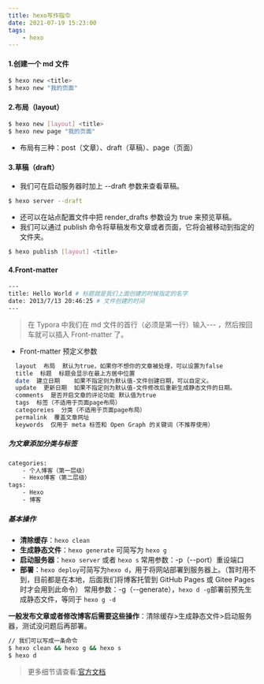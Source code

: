 ```yaml
---
title: hexo写作指令
date: 2021-07-19 15:23:00
tags: 
    - hexo
---
```


#### 1.创建一个 md 文件

```bash
$ hexo new <title>
$ hexo new "我的页面"
```

#### 2.布局（layout）

```bash
$ hexo new [layout] <title>
$ hexo new page "我的页面"
```

- 布局有三种：post（文章）、draft（草稿）、page（页面）

#### 3.草稿（draft）

- 我们可在启动服务器时加上 --draft 参数来查看草稿。

```bash
$ hexo server --draft
```

- 还可以在站点配置文件中把 render_drafts 参数设为 true 来预览草稿。
- 我们可以通过 publish 命令将草稿发布文章或者页面，它将会被移动到指定的文件夹。

```bash
$ hexo publish [layout] <title>
```

#### 4.Front-matter

```bash
---
title: Hello World # 标题就是我们上面创建的时候指定的名字
date: 2013/7/13 20:46:25 # 文件创建的时间
---
```

> 在 Typora 中我们在 md 文件的首行（必须是第一行）输入--- ，然后按回车就可以插入 Front-matter 了。

- Front-matter 预定义参数

```bash
  layout  布局  默认为true，如果你不想你的文章被处理，可以设置为false
  title  标题  标题会显示在最上方居中位置
  date  建立日期    如果不指定则为默认值-文件创建日期，可以自定义。
  update  更新日期  如果不指定则为默认值-文件修改后重新生成静态文件的日期。
  comments  是否开启文章的评论功能 默认值为true
  tags  标签（不适用于页面page布局）
  categoreies  分类（不适用于页面page布局）
  permalink  覆盖文章网址
  keywords  仅用于 meta 标签和 Open Graph 的关键词（不推荐使用）
```

##### 为文章添加分类与标签

```bash
categories:
    - 个人博客（第一层级）
    - Hexo博客（第二层级）
tags:
    - Hexo
    - 博客
```

##### 基本操作

- **清除缓存**：`hexo clean`
- **生成静态文件**：`hexo generate` 可简写为 `hexo g`
- **启动服务器**：`hexo server` 或者 `hexo s` 常用参数：-p（--port）重设端口
- **部署**：`hexo deploy`可简写为`hexo d`，用于将网站部署到服务器上。（暂时用不到，目前都是在本地，后面我们将博客托管到 GitHub Pages 或 Gitee Pages 时才会用到此命令）
  常用参数：-g（--generate），`hexo d -g`部署前预先生成静态文件，等同于 `hexo g -d`

**一般发布文章或者修改博客后需要这些操作**：清除缓存>生成静态文件>启动服务器，测试没问题后再部署。

```bash
// 我们可以写成一条命令
$ hexo clean && hexo g && hexo s
$ hexo d
```

> 更多细节请查看:[官方文档](https://hexo.bootcss.com/docs/)
